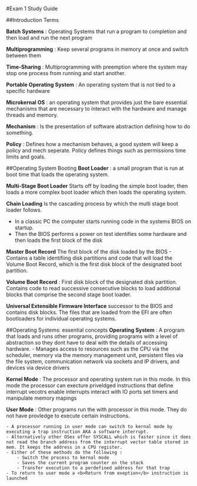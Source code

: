#Exam 1 Study Guide

##Introduction Terms

<b>Batch Systems</b> : Operating Systems that run a program to completion and then load and run the next program

<b>Multiprogramming</b> : Keep several programs in memory at once and switch between them

<b>Time-Sharing</b> : Multiprogramming with preemption where the system may stop one process from running and start another.

<b>Portable Operating System</b> : An operating system that is not tied to a specific hardware

<b>Microkernal OS</b> : an operating system that provides just the bare essential mechanisms that are necessary to
interact with the hardware and manage threads and memory.

<b>Mechanism</b> : Is the presentation of software abstraction defining how to do something. 

<b>Policy</b> : Defines how a mechanism behaves, a good system will keep a policy and mech seperate. Policy defines things such as permissions time limits and goals.

##Operating System Booting
<b>Boot Loader</b> : a small program that is run at boot time that loads the operating system.

<b>Multi-Stage Boot Loader</b> Starts off by loading the simple boot loader, then loads a more complex boot loader which then loads the operating system. 

<b>Chain Loading</b> Is the cascading process by which the multi stage boot loader follows.
- In a classic PC the computer starts running code in the systems BIOS on startup. 
- Then the BIOS performs a power on test identifies some hardware and then loads the first block of the disk

<b>Master Boot Record</b> The first block of the disk loaded by the BIOS
    - Contains a table identifiing disk partitions and code that will load the Volume Boot Record, which is the first disk block of the designated boot partition.

<b>Volume Boot Record</b> : First disk block of the designated disk partition. Contains code to read successive consecutive blocks to load additional blocks that comprise the second stage boot loader. 

<b>Universal Extensible Firmware Interface</b> successor to the BIOS and contains disk blocks. The files that are loaded from the EFI are often bootloaders for individual operating systems.

##Operating Systems: essential concepts
<b>Operating System</b> : A program that loads and runs other programs, providing programs with a level of abstraction so they dont have to deal with the details of accessing hardware. 
    - Manages access to resources such as the CPU via the scheduler, memory via the memory management unit, persistent files via the file system, communication network via sockets and IP drivers, and devices via device drivers
    
<b>Kernel Mode</b> : The processor and operating system run in this mode. In this mode the processor can execture priveldged instructions that define interrupt vecotrs enable interrupts interact with IO ports set timers and manipulate memory mapings

<b>User Mode</b> : Other programs run the with processor in this mode. They do not have provledge to execute certain instructions. 

    - A processor running in user mode can switch to kernal mode by executing a trap instruction AKA a software interrupt.
    - Alternatively other OSes offer SYSCALL which is faster since it does not read the branch address from the interrupt vector table stored in mem. It keeps the address in a CPU register.
    - Either of these methods do the following :
        - Switch the process to kernal mode
        - Saves the current program counter on the stack
        - Transfer execution to a perdefined address for that trap
    - To return to user mode a <b>Return from exeption</b> instruction is launched
    
